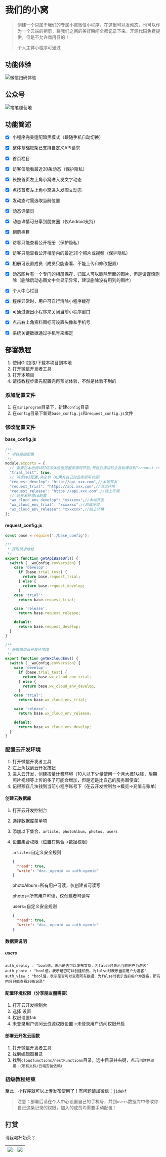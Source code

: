 # 我们的小窝

> 创建一个只属于我们的专属小窝微信小程序，在这里可以发动态，也可以作为一个云端的相册，将我们之间的美好瞬间全都记录下来。开源代码免费提供，但是不允许商用目的！
>
> 个人主体小程序可通过

## 功能体验

![微信扫码体验](miniprogram/static/images/Qrcode.jpg)

## 公众号

![笔笔赚营地](miniprogram/static/images/Qrcode2.jpg)

## 功能简述

- [x] 小程序完美适配暗黑模式（跟随手机自动切换）
- [x] 整体基础框架已支持自定义API请求
- [x] 首页栏目
- [x] 访客仅能看最近20条动态（保护隐私）
- [x] 长按首页左上角小窝进入发文字动态
- [x] 点按首页左上角小窝进入发图文动态
- [x] 发动态时需选取当前位置
- [x] 动态详情页
- [x] 动态详情可分享到朋友圈（仅Android支持）
- [x] 相册栏目
- [x] 访客只能查看公开相册（保护隐私）
- [x] 访客只能查看公开相册内的最近20个照片或视频（保护隐私）
- [x] 相册可设置成员（成员只能查看、不能上传和修改配置）
- [x] 动态图片有一个专门的相册保存，归属人可以删除里面的图片，但是请谨慎删除（删除后动态图文中会显示异常，建议删除没有用到的图片）
- [x] 个人中心栏目
- [x] 程序异常时，用户可自行清除小程序缓存
- [x] 可通过退出小程序来关闭当前小程序窗口
- [x] 点击右上角资料图标可设置头像和手机号
- [x] 系统关键数据通过手机号来绑定



## 部署教程

1. 使用Git拉取/下载本项目到本地
2. 打开微信开发者工具
3. 打开本项目
4. 请按教程步骤先配置完再预览体验，不然是体验不到的

### 添加配置文件

1. 在`miniprogram`目录下，新建`config`目录
2. 在`config`目录下新建`base_config.js`和`request_config.js`文件

### 修改配置文件

#### base_config.js

```javascript
/**
 * 项目基础配置
 */
module.exports = {
  // 需要在本地调试时访问体验服务器资源则开启,开启后请求时会自动请求到"request_trial"地址
  "trial_test": true,
  // 请求api配置,非必填（如果有自己的业务则可以用）
  "request_develop": "http://api.xxx.com",//本地开发
  "request_trial": "https://api.xxx.com",//测试环境
  "request_release": "https://api.xxx.com",//线上环境
  // 云开发环境id配置
  "wx_cloud_env_develop": "xxxxxxx",//本地开发
  "wx_cloud_env_trial": "xxxxxxx",//测试环境
  "wx_cloud_env_release": "xxxxxxx",//线上环境
};
```

#### request_config.js

```javascript
const base = require('./base_config');

/**
 * 获取请求地址
 */
export function getApiBaseUrl() {
  switch (__wxConfig.envVersion) {
    case 'develop':
      if (base.trial_test) {
        return base.request_trial;
      } else {
        return base.request_develop;
      }
    case 'trial':
      return base.request_trial;

    case 'release':
      return base.request_release;

    default:
      return base.request_develop;
  }
}

/**
 * 获取微信云开发环境ID
 */
export function getWxCloudEnv() {
  switch (__wxConfig.envVersion) {
    case 'develop':
      if (base.trial_test) {
        return base.wx_cloud_env_trial;
      } else {
        return base.wx_cloud_env_develop;
      }
    case 'trial':
      return base.wx_cloud_env_trial;

    case 'release':
      return base.wx_cloud_env_release;

    default:
      return base.wx_cloud_env_develop;
  }
}
```



### 配置云开发环境

1. 打开微信开发者工具
2. 左上角找到云开发按钮
3. 进入云开发，创建按量计费环境（10人以下少量使用一个月大概1块钱，后期照片视频等上传的多了可能会增加，但是还是比自己的服务器便宜）
4. 记得预存几块钱到当前小程序账号下（在云开发控制台->概览->充值与账单）

#### 创建云数据库

1. 打开云开发控制台

2. 选择数据库菜单项

3. 添加以下集合、`article`、`photoAlbum`、`photos`、`users`

4. 设置集合权限（位置在集合->数据权限）

   `article`=自定义安全规则

   ```json
   {
     "read": true,
     "write": "doc._openid == auth.openid"
   }
   ```

   photoAlbum=所有用户可读，仅创建者可读写

   photos=所有用户可读，仅创建者可读写

   users=自定义安全规则

   ```json
   {
     "read": true,
     "write": "doc._openid == auth.openid"
   }
   ```

#### 数据表说明

##### users

```
auth_deploy : "bool值，表示是否可以发布文章，为false时表示当前用户为游客"
auth_photo : "bool值，表示是否可以创建相册，为false时表示当前用户为游客"
auth_view : "bool值，表示是否可以查看所有数据，为false时表示当前用户为游客，所有内容只能查看20条记录"
```



#### 配置环境权限（分享朋友圈需要）

1. 打开云开发控制台
2. 选择 设置
3. 权限设置tab
4. 未登录用户访问云资源权限设置->未登录用户访问权限开启

#### 部署云开发云函数

1. 打开微信开发者工具
2. 找到编辑器目录
3. 找到`cloudfunctions/nestFunctions`目录，选中目录并右键，点击`创建并部署：（所有文件/云端安装依赖）`

### 初级教程结束

至此，小程序就可以上传发布使用了！有问题请加微信：`jidekf`

> 注意：部署后请在个人中心设置自己的手机号，并到`users`数据库中修改你自己这条记录的权限，加入的成员均需要手动配置！

## 打赏

请我喝杯奶茶？

| ![](miniprogram/static/images/zhifubao.jpg) | ![](miniprogram/static/images/weixin.jpg) |
| ------------------------------------------- | ----------------------------------------- |

